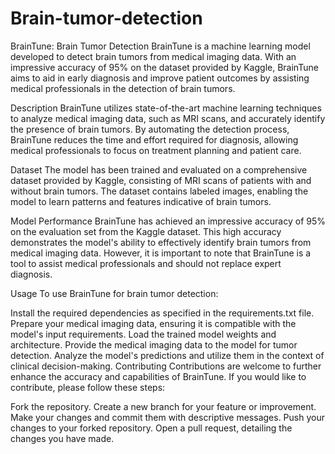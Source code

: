 # Brain-tumor-detection
BrainTune: Brain Tumor Detection 
BrainTune is a machine learning model developed to detect brain tumors from medical imaging data. With an impressive accuracy of 95% on the dataset provided by Kaggle, BrainTune aims to aid in early diagnosis and improve patient outcomes by assisting medical professionals in the detection of brain tumors.

Description 
BrainTune utilizes state-of-the-art machine learning techniques to analyze medical imaging data, such as MRI scans, and accurately identify the presence of brain tumors. By automating the detection process, BrainTune reduces the time and effort required for diagnosis, allowing medical professionals to focus on treatment planning and patient care.

Dataset 
The model has been trained and evaluated on a comprehensive dataset provided by Kaggle, consisting of MRI scans of patients with and without brain tumors. The dataset contains labeled images, enabling the model to learn patterns and features indicative of brain tumors.

Model Performance 
BrainTune has achieved an impressive accuracy of 95% on the evaluation set from the Kaggle dataset. This high accuracy demonstrates the model's ability to effectively identify brain tumors from medical imaging data. However, it is important to note that BrainTune is a tool to assist medical professionals and should not replace expert diagnosis.

Usage 
To use BrainTune for brain tumor detection:

Install the required dependencies as specified in the requirements.txt file.
Prepare your medical imaging data, ensuring it is compatible with the model's input requirements.
Load the trained model weights and architecture.
Provide the medical imaging data to the model for tumor detection.
Analyze the model's predictions and utilize them in the context of clinical decision-making.
Contributing 
Contributions are welcome to further enhance the accuracy and capabilities of BrainTune. If you would like to contribute, please follow these steps:

Fork the repository.
Create a new branch for your feature or improvement.
Make your changes and commit them with descriptive messages.
Push your changes to your forked repository.
Open a pull request, detailing the changes you have made.

